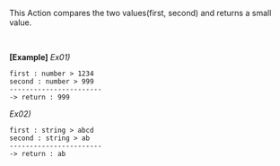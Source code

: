This Action compares the two values(first, second) and returns a small value.

<br/>

**[Example]**
*Ex01)*
```
first : number > 1234
second : number > 999
-----------------------
-> return : 999
```
*Ex02)*
```
first : string > abcd
second : string > ab
-----------------------
-> return : ab
```
